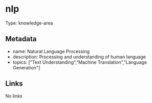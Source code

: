 # nlp

Type: knowledge-area

## Metadata

- name: Natural Language Processing
- description: Processing and understanding of human language
- topics: ["Text Understanding","Machine Translation","Language Generation"]

## Links

No links
